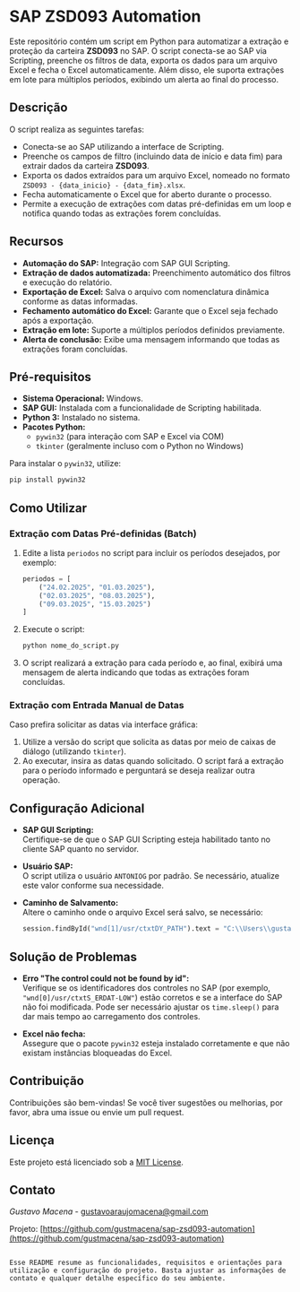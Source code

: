 # SAP ZSD093 Automation

Este repositório contém um script em Python para automatizar a extração e proteção da carteira **ZSD093** no SAP. O script conecta-se ao SAP via Scripting, preenche os filtros de data, exporta os dados para um arquivo Excel e fecha o Excel automaticamente. Além disso, ele suporta extrações em lote para múltiplos períodos, exibindo um alerta ao final do processo.

## Descrição

O script realiza as seguintes tarefas:
- Conecta-se ao SAP utilizando a interface de Scripting.
- Preenche os campos de filtro (incluindo data de início e data fim) para extrair dados da carteira **ZSD093**.
- Exporta os dados extraídos para um arquivo Excel, nomeado no formato `ZSD093 - {data_inicio} - {data_fim}.xlsx`.
- Fecha automaticamente o Excel que for aberto durante o processo.
- Permite a execução de extrações com datas pré-definidas em um loop e notifica quando todas as extrações forem concluídas.

## Recursos

- **Automação do SAP:** Integração com SAP GUI Scripting.
- **Extração de dados automatizada:** Preenchimento automático dos filtros e execução do relatório.
- **Exportação de Excel:** Salva o arquivo com nomenclatura dinâmica conforme as datas informadas.
- **Fechamento automático do Excel:** Garante que o Excel seja fechado após a exportação.
- **Extração em lote:** Suporte a múltiplos períodos definidos previamente.
- **Alerta de conclusão:** Exibe uma mensagem informando que todas as extrações foram concluídas.

## Pré-requisitos

- **Sistema Operacional:** Windows.
- **SAP GUI:** Instalada com a funcionalidade de Scripting habilitada.
- **Python 3:** Instalado no sistema.
- **Pacotes Python:**
  - `pywin32` (para interação com SAP e Excel via COM)
  - `tkinter` (geralmente incluso com o Python no Windows)

Para instalar o `pywin32`, utilize:
```bash
pip install pywin32
```

## Como Utilizar

### Extração com Datas Pré-definidas (Batch)

1. Edite a lista `periodos` no script para incluir os períodos desejados, por exemplo:
   ```python
   periodos = [
       ("24.02.2025", "01.03.2025"),
       ("02.03.2025", "08.03.2025"),
       ("09.03.2025", "15.03.2025")
   ]
   ```
2. Execute o script:
   ```bash
   python nome_do_script.py
   ```
3. O script realizará a extração para cada período e, ao final, exibirá uma mensagem de alerta indicando que todas as extrações foram concluídas.

### Extração com Entrada Manual de Datas

Caso prefira solicitar as datas via interface gráfica:
1. Utilize a versão do script que solicita as datas por meio de caixas de diálogo (utilizando `tkinter`).
2. Ao executar, insira as datas quando solicitado. O script fará a extração para o período informado e perguntará se deseja realizar outra operação.

## Configuração Adicional

- **SAP GUI Scripting:**  
  Certifique-se de que o SAP GUI Scripting esteja habilitado tanto no cliente SAP quanto no servidor.
  
- **Usuário SAP:**  
  O script utiliza o usuário `ANTONIOG` por padrão. Se necessário, atualize este valor conforme sua necessidade.

- **Caminho de Salvamento:**  
  Altere o caminho onde o arquivo Excel será salvo, se necessário:
  ```python
  session.findById("wnd[1]/usr/ctxtDY_PATH").text = "C:\\Users\\gustavocm\\Desktop\\TesteE-commerce"
  ```

## Solução de Problemas

- **Erro "The control could not be found by id":**  
  Verifique se os identificadores dos controles no SAP (por exemplo, `"wnd[0]/usr/ctxtS_ERDAT-LOW"`) estão corretos e se a interface do SAP não foi modificada. Pode ser necessário ajustar os `time.sleep()` para dar mais tempo ao carregamento dos controles.

- **Excel não fecha:**  
  Assegure que o pacote `pywin32` esteja instalado corretamente e que não existam instâncias bloqueadas do Excel.

## Contribuição

Contribuições são bem-vindas! Se você tiver sugestões ou melhorias, por favor, abra uma issue ou envie um pull request.

## Licença

Este projeto está licenciado sob a [MIT License](LICENSE).

## Contato

*Gustavo Macena* - [gustavoaraujomacena@gmail.com](mailto:gustavoaraujomacena@gmail.com)

Projeto: [https://github.com/gustmacena/sap-zsd093-automation](https://github.com/gustmacena/sap-zsd093-automation)
```

Esse README resume as funcionalidades, requisitos e orientações para utilização e configuração do projeto. Basta ajustar as informações de contato e qualquer detalhe específico do seu ambiente.

